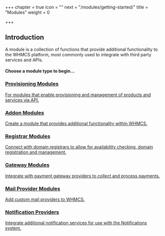 +++
chapter = true
icon = "<i class='fa fa-cube fa-fw'></i>"
next = "/modules/getting-started/"
title = "Modules"
weight = 0

+++

## Introduction

A module is a collection of functions that provide additional functionality to the WHMCS platform, most commonly used to integrate with third party services and APIs.

#### Choose a module type to begin...

<div class="row text-center link-blocks">
    <div class="col-sm-6">
        <a href="/provisioning-modules/">
            <i class="fa fa-cog"></i>
            <h3>Provisioning Modules</h3>
            <p>For modules that enable provisioning and management of products and services via API.</p>
        </a>
    </div>
    <div class="col-sm-6">
        <a href="/addon-modules/">
            <i class="fa fa-cube"></i>
            <h3>Addon Modules</h3>
            <p>Create a module that provides additional functionality within WHMCS.</p>
        </a>
    </div>
    <div class="col-sm-6">
        <a href="/domain-registrars/">
            <i class="fa fa-globe"></i>
            <h3>Registrar Modules</h3>
            <p>Connect with domain registrars to allow for availability checking, domain registration and management.</p>
        </a>
    </div>
    <div class="col-sm-6">
        <a href="/payment-gateways/">
            <i class="fa fa-money"></i>
            <h3>Gateway Modules</h3>
            <p>Integrate with payment gateway providers to collect and process payments.</p>
        </a>
    </div>
    <div class="col-sm-6">
        <a href="/mail-providers/">
            <i class="fa fa-money"></i>
            <h3>Mail Provider Modules</h3>
            <p>Add custom mail providers to WHMCS.</p>
        </a>
    </div>
    <div class="col-sm-6">
        <a href="/notification-providers/">
            <i class="fa fa-bell-o"></i>
            <h3>Notification Providers</h3>
            <p>Integrate additional notification services for use with the Notifications system.</p>
        </a>
    </div>
</div>
